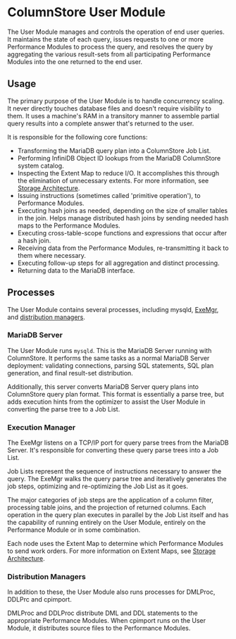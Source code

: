 # ColumnStore User Module

The User Module manages and controls the operation of end user queries.  It maintains the state of each query, issues requests to one or more Performance Modules to process the query, and resolves the query by aggregating the various result-sets from all participating Performance Modules into the one returned to the end user.

## Usage

The primary purpose of the User Module is to handle concurrency scaling.  It never directly touches database files and doesn't require visibility to them.  It uses a machine's RAM in a transitory manner to assemble partial query results into a complete answer that's returned to the user.

It is responsible for the following core functions:

- Transforming the MariaDB query plan into a ColumnStore Job List.
- Performing InfiniDB Object ID lookups from the MariaDB ColumnStore system catalog.
- Inspecting the Extent Map to reduce I/O.  It accomplishes this through the elimination of unnecessary extents.  For more information, see [Storage Architecture](/columns-storage-engines-and-plugins/storage-engines/mariadb-columnstore/columnstore-architecture/columnstore-storage-architecture).
- Issuing instructions (sometimes called 'primitive operation'), to Performance Modules.
- Executing hash joins as needed, depending on the size of smaller tables in the join.  Helps manage distributed hash joins by sending needed hash maps to the Performance Modules.
- Executing cross-table-scope functions and expressions that occur after a hash join.
- Receiving data from the Performance Modules, re-transmitting it back to them where necessary.
- Executing follow-up steps for all aggregation and distinct processing.
- Returning data to the MariaDB interface.

## Processes

The User Module contains several processes, including <a undefined>mysqld</a>, [ExeMgr](#execution-manager), and [distribution managers](#distribution-managers).

### MariaDB Server

The User Module runs `mysqld`.  This is the MariaDB Server running with ColumnStore.  It performs the same tasks as a normal MariaDB Server deployment: validating connections, parsing SQL statements, SQL plan generation, and final result-set distribution.

Additionally, this server converts MariaDB Server query plans into ColumnStore query plan format.  This format is essentially a parse tree, but adds execution hints from the optimizer to assist the User Module in converting the parse tree to a Job List.

### Execution Manager

The ExeMgr listens on a TCP/IP port for query parse trees from the MariaDB Server.  It's responsible for converting these query parse trees into a Job List.

Job Lists represent the sequence of instructions necessary to answer the query.  The ExeMgr walks the query parse tree and iteratively generates the job steps, optimizing and re-optimizing the Job List as it goes.

The major categories of job steps are the application of a column filter, processing table joins, and the projection of returned columns.  Each operation in the query plan executes in parallel by the Job List itself and has the capability of running entirely on the User Module, entirely on the Performance Module or in some combination.

Each node uses the Extent Map to determine which Performance Modules to send work orders.  For more information on Extent Maps, see [Storage Architecture](/columns-storage-engines-and-plugins/storage-engines/mariadb-columnstore/columnstore-architecture/columnstore-storage-architecture).

### Distribution Managers

In addition to these, the User Module also runs processes for DMLProc, DDLPrc and cpimport.

DMLProc and DDLProc distribute DML and DDL statements to the appropriate Performance Modules.  When cpimport runs on the User Module, it distributes source files to the Performance Modules.